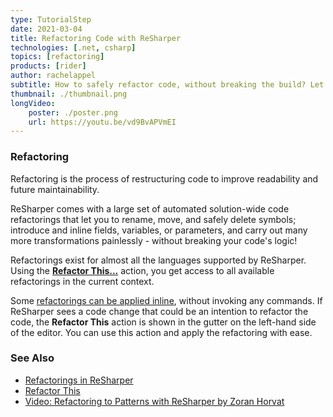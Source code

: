 ```yaml
---
type: TutorialStep
date: 2021-03-04
title: Refactoring Code with ReSharper
technologies: [.net, csharp]
topics: [refactoring]
products: [rider]
author: rachelappel
subtitle: How to safely refactor code, without breaking the build? Let's have a look.
thumbnail: ./thumbnail.png
longVideo: 
    poster: ./poster.png
    url: https://youtu.be/vd9BvAPVmEI
---
```


### Refactoring

Refactoring is the process of restructuring code to improve readability and future maintainability.

ReSharper comes with a large set of automated solution-wide code refactorings that let you to rename, move, and safely delete symbols; introduce and inline fields, variables, or parameters, and carry out many more transformations painlessly - without breaking your code's logic!

Refactorings exist for almost all the languages supported by ReSharper. Using the [**Refactor This...**](https://www.jetbrains.com/help/resharper/Refactor_This.html) action, you get access to all available refactorings in the current context.

Some [refactorings can be applied inline](https://www.jetbrains.com/help/resharper/Refactorings__Inplace_Refactorings.html), without invoking any commands.
If ReSharper sees a code change that could be an intention to refactor the code, the **Refactor This** action is shown in the gutter on the left-hand side of the editor. You can use this action and apply the refactoring with ease.

### See Also

- [Refactorings in ReSharper](https://www.jetbrains.com/help/resharper/Refactorings__Index.html)
- [Refactor This](https://www.jetbrains.com/help/resharper/Refactor_This.html)
- [Video: Refactoring to Patterns with ReSharper by Zoran Horvat](https://www.youtube.com/watch?v=_n3u5SjC7t4)
